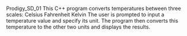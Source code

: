 Prodigy_SD_01
This C++ program converts temperatures between three scales:
Celsius
Fahrenheit
Kelvin
The user is prompted to input a temperature value and specify its unit. The program then converts this temperature to the other two units and displays the results.


